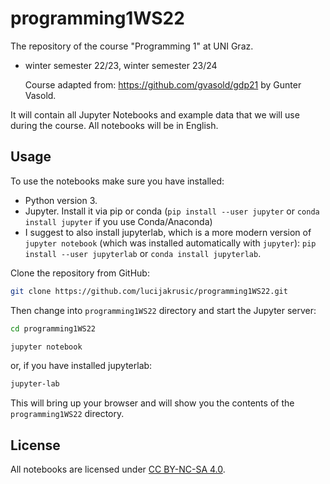 # programming1WS22
The repository of the course "Programming 1" at UNI Graz.

- winter semester 22/23, winter semester 23/24

  Course adapted from:  https://github.com/gvasold/gdp21 by Gunter Vasold.

It will contain all Jupyter Notebooks and example data that we will use during the course. All notebooks will be in English.

## Usage

To use the notebooks make sure you have installed:
* Python version 3. 
* Jupyter. Install it via pip or conda (`pip install --user jupyter` or `conda install jupyter` if you use Conda/Anaconda)
* I suggest to also install jupyterlab, which is a more modern version of `jupyter notebook` (which was installed automatically with `jupyter`): 
  `pip install --user jupyterlab` or `conda install jupyterlab`.

Clone the repository from GitHub:

```bash
git clone https://github.com/lucijakrusic/programming1WS22.git
```

Then change into `programming1WS22` directory and start the Jupyter server:

```bash
cd programming1WS22
```

```bash
jupyter notebook
```

or, if you have installed jupyterlab:

```bash
jupyter-lab
```

This will bring up your browser and will show you the contents of the `programming1WS22` directory.



## License

All notebooks are licensed under [CC BY-NC-SA 4.0](https://creativecommons.org/licenses/by-nc-sa/4.0).
